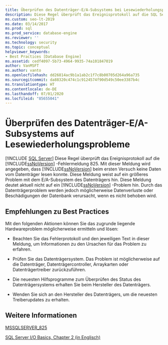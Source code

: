 ```yaml
---
title: Überprüfen des Datenträger-E/A-Subsystems bei Lesewiederholungsproblemen – richtlinienbasierte Verwaltung
description: Diese Regel überprüft das Ereignisprotokoll auf die SQL Server-Fehlermeldung 825, die darauf hinweist, dass SQL Server Daten auf dem Datenträger nicht beim ersten Versuch lesen konnte.
ms.custom: seo-lt-2019
ms.date: 03/14/2017
ms.prod: sql
ms.prod_service: database-engine
ms.reviewer: ''
ms.technology: security
ms.topic: conceptual
helpviewer_keywords:
- Best Practices [Database Engine]
ms.assetid: cedf4097-5b73-4964-9935-74a101847019
author: VanMSFT
ms.author: vanto
ms.openlocfilehash: dd26814ac9b1a1ab2c1f7c8b00705d264a96a735
ms.sourcegitcommit: da88320c474c1c9124574f90d549c50ee3387b4c
ms.translationtype: HT
ms.contentlocale: de-DE
ms.lasthandoff: 07/01/2020
ms.locfileid: "85655041"
---
```

# <a name="check-disk-input-output-subsystem-for-read-retry-problems"></a>Überprüfen des Datenträger-E/A-Subsystems auf Lesewiederholungsprobleme
 [!INCLUDE [SQL Server](../../includes/applies-to-version/sqlserver.md)]
  Diese Regel überprüft das Ereignisprotokoll auf die [!INCLUDE[ssNoVersion](../../includes/ssnoversion-md.md)] -Fehlermeldung 825. Mit dieser Meldung wird angegeben, dass [!INCLUDE[ssNoVersion](../../includes/ssnoversion-md.md)] beim ersten Versuch keine Daten vom Datenträger lesen konnte. Diese Meldung weist auf ein größeres Problem mit dem E/A-Subsystem des Datenträgers hin. Diese Meldung deutet aktuell nicht auf ein [!INCLUDE[ssNoVersion](../../includes/ssnoversion-md.md)] -Problem hin. Durch das Datenträgerproblem werden jedoch möglicherweise Datenverluste oder Beschädigungen der Datenbank verursacht, wenn es nicht behoben wird.  
  
## <a name="best-practices-recommendations"></a>Empfehlungen zu Best Practices  
 Mit den folgenden Aktionen können Sie das zugrunde liegende Hardwareproblem möglicherweise ermitteln und lösen:  
  
-   Beachten Sie das Fehlerprotokoll und den jeweiligen Text in dieser Meldung, um Informationen zu den Ursachen für das Problem zu erfahren.  
  
-   Prüfen Sie das Datenträgersystem. Das Problem ist möglicherweise auf die Datenträger, Datenträgercontroller, Arraykarten oder Datenträgertreiber zurückzuführen.  
  
-   Die neuesten Hilfsprogramme zum Überprüfen des Status des Datenträgersystems erhalten Sie beim Hersteller des Datenträgers.  
  
-   Wenden Sie sich an den Hersteller des Datenträgers, um die neuesten Treiberupdates zu erhalten.  
  
## <a name="for-more-information"></a>Weitere Informationen  
 [MSSQLSERVER_825](../errors-events/mssqlserver-825-database-engine-error.md)  
  
 [SQL Server I/O Basics, Chapter 2 (in Englisch)](/previous-versions/sql/sql-server-2005/administrator/cc917726(v=technet.10))  
  
  
